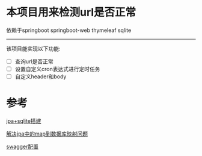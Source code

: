 # 本项目用来检测url是否正常
依赖于springboot springboot-web thymeleaf sqlite

---

该项目能实现以下功能:
* [ ] 查询url是否正常
* [ ] 设置自定义cron表达式进行定时任务
* [ ] 自定义header和body

# 参考
[jpa+sqlite搭建](https://my.oschina.net/mingyuelab/blog/3190313)

[解决jpa中的map到数据库映射问题](https://segmentfault.com/a/1190000039115006)

[swagger配置](https://blog.csdn.net/zhongzk69/article/details/94987568)